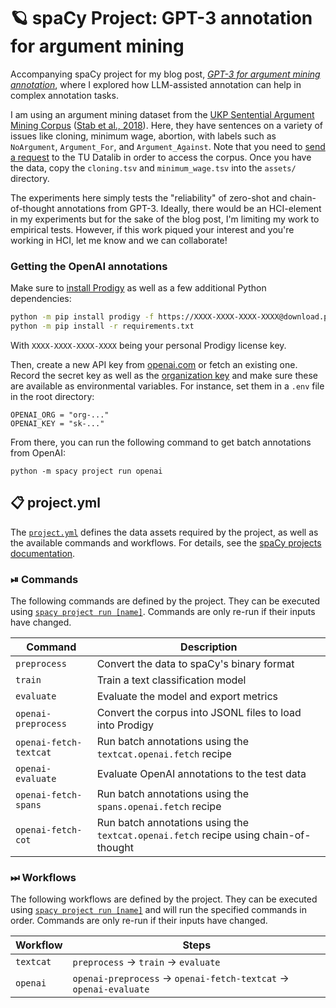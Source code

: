 <!-- SPACY PROJECT: AUTO-GENERATED DOCS START (do not remove) -->

# 🪐 spaCy Project: GPT-3 annotation for argument mining

Accompanying spaCy project for my blog post, [*GPT-3 for
argument mining
annotation*](https://ljvmiranda921.github.io/notebook/2023/03/28/chain-of-thought-annotation/), where
I explored how LLM-assisted annotation can help in complex annotation tasks.

I am using an argument mining dataset from the [UKP Sentential Argument Mining
Corpus](https://tudatalib.ulb.tu-darmstadt.de/handle/tudatalib/2345) ([Stab et
al., 2018](https://aclanthology.org/D18-1402/)). Here, they have sentences on
a variety of issues like cloning, minimum wage, abortion, with labels such as
`NoArgument`, `Argument_For`, and `Argument_Against`. Note that you need to
[send a request](https://tudatalib.ulb.tu-darmstadt.de/handle/tudatalib/2345/restricted-resource?bitstreamId=90a1de18-7a2e-4706-89e6-cf8108cfd3e9)
to the TU Datalib in order to access the corpus. Once you have the data, copy
the `cloning.tsv` and `minimum_wage.tsv` into the `assets/` directory.

The experiments here simply tests the "reliability" of zero-shot and
chain-of-thought annotations from GPT-3. Ideally, there would be an
HCI-element in my experiments but for the sake of the blog post, I'm limiting
my work to empirical tests. However, if this work piqued your interest and
you're working in HCI, let me know and we can collaborate!

### Getting the OpenAI annotations

Make sure to [install Prodigy](https://prodi.gy/docs/install) as well as a few additional Python dependencies:

```bash
python -m pip install prodigy -f https://XXXX-XXXX-XXXX-XXXX@download.prodi.gy
python -m pip install -r requirements.txt
```

With `XXXX-XXXX-XXXX-XXXX` being your personal Prodigy license key.

Then, create a new API key from [openai.com](https://beta.openai.com/account/api-keys) or fetch an existing
one. Record the secret key as well as the [organization key](https://beta.openai.com/account/org-settings)
and make sure these are available as environmental variables. For instance, set them in a `.env` file in the
root directory:

```
OPENAI_ORG = "org-..."
OPENAI_KEY = "sk-..."
```

From there, you can run the following command to get batch annotations from OpenAI:

```
python -m spacy project run openai
```


## 📋 project.yml

The [`project.yml`](project.yml) defines the data assets required by the
project, as well as the available commands and workflows. For details, see the
[spaCy projects documentation](https://spacy.io/usage/projects).

### ⏯ Commands

The following commands are defined by the project. They
can be executed using [`spacy project run [name]`](https://spacy.io/api/cli#project-run).
Commands are only re-run if their inputs have changed.

| Command | Description |
| --- | --- |
| `preprocess` | Convert the data to spaCy's binary format |
| `train` | Train a text classification model |
| `evaluate` | Evaluate the model and export metrics |
| `openai-preprocess` | Convert the corpus into JSONL files to load into Prodigy |
| `openai-fetch-textcat` | Run batch annotations using the `textcat.openai.fetch` recipe |
| `openai-evaluate` | Evaluate OpenAI annotations to the test data |
| `openai-fetch-spans` | Run batch annotations using the `spans.openai.fetch` recipe |
| `openai-fetch-cot` | Run batch annotations using the `textcat.openai.fetch` recipe using chain-of-thought |

### ⏭ Workflows

The following workflows are defined by the project. They
can be executed using [`spacy project run [name]`](https://spacy.io/api/cli#project-run)
and will run the specified commands in order. Commands are only re-run if their
inputs have changed.

| Workflow | Steps |
| --- | --- |
| `textcat` | `preprocess` &rarr; `train` &rarr; `evaluate` |
| `openai` | `openai-preprocess` &rarr; `openai-fetch-textcat` &rarr; `openai-evaluate` |

<!-- SPACY PROJECT: AUTO-GENERATED DOCS END (do not remove) -->